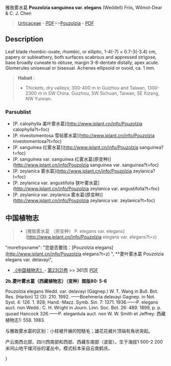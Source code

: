 雅致雾水葛 **Pouzolzia sanguinea var. elegans** (Weddell) Friis, Wilmot-Dear & C. J. Chen

> [Urticaceae](http://www.iplant.cn/info/Urticaceae?t=foc) - [PDF](http://www.iplant.cn/foc/pdf/Urticaceae.pdf)>>[Pouzolzia](http://www.iplant.cn/info/Pouzolzia?t=foc) - [PDF](http://www.iplant.cn/foc/pdf/Pouzolzia.pdf)

## Description

Leaf blade rhombic-ovate, rhombic, or elliptic, 1-4(-7) × 0.7-3(-3.4) cm, papery or subleathery, both surfaces scabrous and appressed strigose, base broadly cuneate to obtuse, margin 3-8-dentate distally, apex acute. Glomerules unisexual or bisexual. Achenes ellipsoid or ovoid, ca. 1 mm.

> **Habait** : 
>* Thickets, dry valleys; 300-400 m in Guizhou and Taiwan, 1300-2300 m in SW China. Guizhou, SW Sichuan, Taiwan, SE Xizang, NW Yunnan.

### Parsublist

* [P.  calophylla  美叶雾水葛](http://www.iplant.cn/info/Pouzolzia calophylla?t=foc)
* [P.  niveotomentosa  雪毡雾水葛](http://www.iplant.cn/info/Pouzolzia niveotomentosa?t=foc)
* [P.  sanguinea  红雾水葛](http://www.iplant.cn/info/Pouzolzia sanguinea?t=foc)
* [P.  sanguinea var. sanguinea  红雾水葛(原变种)](http://www.iplant.cn/info/Pouzolzia sanguinea var. sanguinea?t=foc)
* [P.  zeylanica  雾水葛](http://www.iplant.cn/info/Pouzolzia zeylanica?t=foc)
* [P.  zeylanica var. angustifolia  狭叶雾水葛](http://www.iplant.cn/info/Pouzolzia zeylanica var. angustifolia?t=foc)
* [P.  zeylanica var. zeylanica  雾水葛(原变种)](http://www.iplant.cn/info/Pouzolzia zeylanica var. zeylanica?t=foc)

## 中国植物志

> * [雅致雾水葛 （原变种）  P.  elegans var. elegans](http://www.iplant.cn/info/Pouzolzia elegans var. elegans?t=z)

  "morefrpsname": "您是否要找：<span class='spantxt'>[Pouzolzia elegans](http://www.iplant.cn/info/Pouzolzia elegans?t=z)  ",
**菱叶雾水葛 Pouzolzia elegans var. delavayi",

* [《中国植物志》](http://www.iplant.cn/frps)- [第23(2)卷](http://www.iplant.cn/frps/vol/23(2)) >> 361页 [PDF](http://www.iplant.cn/frps/pdf/23(2)/361.pdf)

**2b.菱叶雾水葛（西藏植物志）（变种）图版80: 5-6**

Pouzolzia elegans Wedd. var. delavayi (Gagnep.) W. T. Wang in Bull. Bot. Res. (Harbin) 12 (3): 210. 1992. ——Boehmeria delavayi Gagnep. in Not. Syst. 4: 126. 1. 928; Hand.-Mazz. Symb. Sin. 7: 1371. 1936.——P. elegans auct. non Wedd.: C. H. Wright in Journ. Linn. Soc. Bot. 26: 489. 1899, p. p. quoad Hancock 326.——P. elegantula auct. non W. W. Smith et Jeffrey: 西藏植物志1: 558. 1983.

与雅致雾水葛的区别：小枝被开展的短糙毛；雄花花被片顶端有角状突起。

产云南西北部、四川西南部和西部、西藏东南部（波密）。生于海拔1 500-2 200米间山地干燥河谷的灌丛中。模式标本采自云南鹤庆。

}